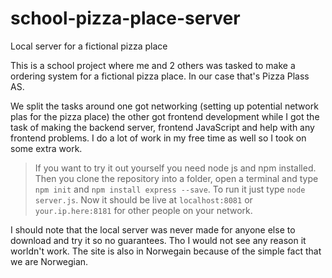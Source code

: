 # school-pizza-place-server
Local server for a fictional pizza place

This is a school project where me and 2 others was tasked to make a ordering system for a fictional pizza place. In our case that's Pizza Plass AS.

We split the tasks around one got networking (setting up potential network plas for the pizza place) the other got frontend development while I got the task of making the backend server, frontend JavaScript and help with any frontend problems. I do a lot of work in my free time as well so I took on some extra work.

> If you want to try it out yourself you need node js and npm installed. 
> Then you clone the repository into a folder, open a terminal and type `npm init` and `npm install express --save`. 
> To run it just type `node server.js`. Now it should be live at `localhost:8081` or `your.ip.here:8181` for other people on your network.

I should note that the local server was never made for anyone else to download and try it so no guarantees. Tho I would not see any reason it worldn't work. The site is also in Norwegain because of the simple fact that we are Norwegian.
